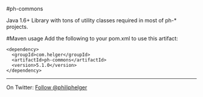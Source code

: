 #ph-commons

Java 1.6+ Library with tons of utility classes required in most of ph-* projects.

#Maven usage
Add the following to your pom.xml to use this artifact:
```
<dependency>
  <groupId>com.helger</groupId>
  <artifactId>ph-commons</artifactId>
  <version>5.1.0</version>
</dependency>
```

---

On Twitter: <a href="https://twitter.com/philiphelger">Follow @philiphelger</a>
